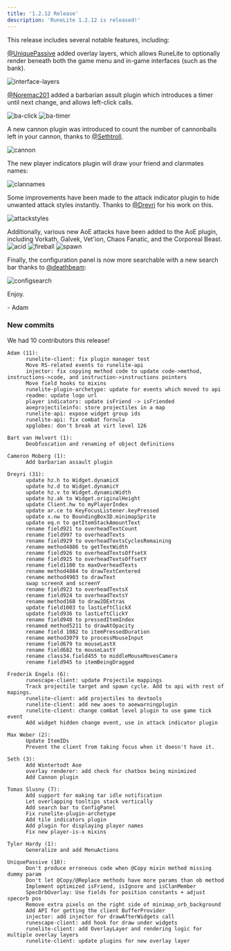 ```yaml
---
title: '1.2.12 Release'
description: 'RuneLite 1.2.12 is released!'
---
```


This release includes several notable features, including:

[@UniquePassive](https://github.com/UniquePassive) added overlay layers, which
allows RuneLite to optionally render beneath both the game menu and in-game
interfaces (such as the bank).

![interface-layers](/img/blog/1.2.12-Release/overlayorder.png)

[@Noremac201](https://github.com/Noremac201) added a barbarian assult plugin
which introduces a timer until next change, and allows left-click calls.

![ba-click](/img/blog/1.2.12-Release/ba-click.png)
![ba-timer](/img/blog/1.2.12-Release/ba-timer.png)

A new cannon plugin was introduced to count the number of cannonballs left in
your cannon, thanks to [@Sethtroll](https://github.com/Sethtroll).

![cannon](/img/blog/1.2.12-Release/cannon.png)

The new player indicators plugin will draw your friend and clanmates names:

![clannames](/img/blog/1.2.12-Release/playernames.png)

Some improvements have been made to the attack indicator plugin to hide unwanted
attack styles instantly. Thanks to [@Dreyri](https://github.com/Dreyri) for his
work on this.

![attackstyles](/img/blog/1.2.12-Release/attackstyles.gif)

Additionally, various new AoE attacks have been added to the AoE plugin,
including Vorkath, Galvek, Vet'ion, Chaos Fanatic, and the Corporeal Beast.
![acid](/img/blog/1.2.12-Release/acid.gif)
![fireball](/img/blog/1.2.12-Release/fireball.gif)
![spawn](/img/blog/1.2.12-Release/spawn.gif)

Finally, the configuration panel is now more searchable with a new search bar thanks to [@deathbeam](https://github.com/deathbeam):

![configsearch](/img/blog/1.2.12-Release/configsearch.png)

Enjoy.

\- Adam


### New commits

We had 10 contributors this release!

```
Adam (11):
      runelite-client: fix plugin manager test
      Move RS-related events to runelite-api
      injector: fix copying method code to update code->method, instructions->code, and instruction->instructions pointers
      Move field hooks to mixins
      runelite-plugin-archetype: update for events which moved to api
      readme: update logo url
      player indicators: update isFriend -> isFriended
      aoeprojectileinfo: store projectiles in a map
      runelite-api: expose widget group ids
      runelite-api: fix combat fornula
      xpglobes: don't break at virt level 126

Bart van Helvert (1):
      Deobfuscation and renaming of object definitions

Cameron Moberg (1):
      Add barbarian assault plugin

Dreyri (31):
      update hz.h to Widget.dynamicX
      update hz.d to Widget.dynamicY
      update hz.v to Widget.dynamicWidth
      update hz.ak to Widget.originalHeight
      update Client.hw to myPlayerIndex
      update ar.ce to KeyFocusListener.keyPressed
      update x.nw to BoundingBox3D.minimapSprite
      update eq.n to getItemStackAmountText
      rename field921 to overheadTextCount
      rename field997 to overheadTexts
      rename field929 to overheadTextsCyclesRemaining
      rename method4886 to getTextWidth
      rename field926 to overheadTextsOffsetX
      rename field925 to overheadTextsOffsetY
      rename field1100 to maxOverheadTexts
      rename method4884 to drawTextCentered
      rename method4903 to drawText
      swap screenX and screenY
      rename field923 to overheadTextsX
      rename field924 to overheadTextsY
      rename method168 to draw2DExtras
      update field1003 to lastLeftClickX
      update field936 to lastLeftClickY
      rename field940 to pressedItemIndex
      renamed method5211 to drawAtOpacity
      rename field 1082 to itemPressedDuration
      rename method3079 to processMouseInput
      rename field679 to mouseLastX
      rename field682 to mouseLastY
      rename class34.field455 to middleMouseMovesCamera
      rename field945 to itemBeingDragged

Frederik Engels (6):
      runescape-client: update Projectile mappings
      Track projectile target and spawn cycle. Add to api with rest of mapings.
      runelite-client: add projectiles to devtools
      runelite-client: add new aoes to aoewarningplugin
      runelite-client: change combat level plugin to use game tick event
      Add widget hidden change event, use in attack indicator plugin

Max Weber (2):
      Update ItemIDs
      Prevent the client from taking focus when it doesn't have it.

Seth (3):
      Add Wintertodt Aoe
      overlay renderer: add check for chatbox being minimized
      Add Cannon plugin

Tomas Slusny (7):
      Add support for making tar idle notification
      Let overlapping tooltips stack vertically
      Add search bar to ConfigPanel
      Fix runelite-plugin-archetype
      Add tile indicators plugin
      Add plugin for displaying player names
      Fix new player-is-x mixins

Tyler Hardy (1):
      Generalize and add MenuActions

UniquePassive (10):
      Don't produce erroneous code when @Copy mixin method missing dummy param
      Don't let @Copy/@Replace methods have more params than ob method
      Implement optimized isFriend, isIgnore and isClanMember
      SpecOrbOverlay: Use fields for position constants + adjust specorb pos
      Remove extra pixels on the right side of minimap_orb_background
      Add API for getting the client BufferProvider
      injector: add injector for drawAfterWidgets call
      runescape-client: add hook for draw under widgets
      runelite-client: add OverlayLayer and rendering logic for multiple overlay layers
      runelite-client: update plugins for new overlay layer
```
